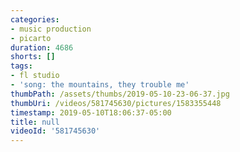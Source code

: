 ```yaml
---
categories:
- music production
- picarto
duration: 4686
shorts: []
tags:
- fl studio
- 'song: the mountains, they trouble me'
thumbPath: /assets/thumbs/2019-05-10-23-06-37.jpg
thumbUri: /videos/581745630/pictures/1583355448
timestamp: 2019-05-10T18:06:37-05:00
title: null
videoId: '581745630'
---
```

